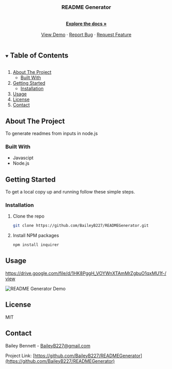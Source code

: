 <p align="center">
  <h3 align="center">README Generator</h3>

  <p align="center">
    <br />
    <a href="https://github.com/BaileyB227/READMEGenerator"><strong>Explore the docs »</strong></a>
    <br />
    <br />
    <a href="https://github.com/BaileyB227/READMEGenerator">View Demo</a>
    ·
    <a href="https://github.com/BaileyB227/READMEGenerator/issues">Report Bug</a>
    ·
    <a href="https://github.com/BaileyB227/READMEGenerator/issues">Request Feature</a>
  </p>
</p>



<!-- TABLE OF CONTENTS -->
<details open="open">
  <summary><h2 style="display: inline-block">Table of Contents</h2></summary>
  <ol>
    <li>
      <a href="#about-the-project">About The Project</a>
      <ul>
        <li><a href="#built-with">Built With</a></li>
      </ul>
    </li>
    <li>
      <a href="#getting-started">Getting Started</a>
      <ul>
        <li><a href="#installation">Installation</a></li>
      </ul>
    </li>
    <li><a href="#usage">Usage</a></li>
    <li><a href="#license">License</a></li>
    <li><a href="#contact">Contact</a></li>
  </ol>
</details>



## About The Project

To generate readmes from inputs in node.js

### Built With

* Javascipt
* Node.js


## Getting Started

To get a local copy up and running follow these simple steps.


### Installation

1. Clone the repo
   ```sh
   git clone https://github.com/BaileyB227/READMEGenerator.git
   ```
2. Install NPM packages
   ```sh
   npm install inquirer
   ```


## Usage

https://drive.google.com/file/d/1HK8PggH_VOYWnXTAmMrZgbuO1qxMU1f-/view


![README Generator Demo](./walkthrough.gif)

## License

MIT



<!-- CONTACT -->
## Contact

Bailey Bennett - BaileyB227@gmail.com

Project Link: [https://github.com/BaileyB227/READMEGenerator](https://github.com/BaileyB227/READMEGenerator)